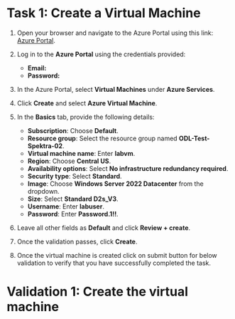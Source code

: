 # Task 1: Create a Virtual Machine

1. Open your browser and navigate to the Azure Portal using this link: [Azure Portal](https://portal.azure.com/).

2. Log in to the **Azure Portal** using the credentials provided:

   - **Email:** **<inject key="AzureAdUserEmail"></inject>**
   - **Password:** **<inject key="AzureAdUserPassword"></inject>**

3. In the Azure Portal, select **Virtual Machines** under **Azure Services**.

4. Click **Create** and select **Azure Virtual Machine**.

5. In the **Basics** tab, provide the following details:

   - **Subscription**: Choose **Default**.  
   - **Resource group**: Select the resource group named **ODL-Test-Spektra-02**.  
   - **Virtual machine name**: Enter **labvm**.  
   - **Region**: Choose **Central US**.  
   - **Availability options**: Select **No infrastructure redundancy required**.  
   - **Security type**: Select **Standard**.  
   - **Image**: Choose **Windows Server 2022 Datacenter** from the dropdown.  
   - **Size**: Select **Standard D2s_V3**.  
   - **Username**: Enter **labuser**.  
   - **Password**: Enter **Password.1!!**.  

6. Leave all other fields as **Default** and click **Review + create**.

7. Once the validation passes, click **Create**.

8. Once the virtual machine is created click on submit button for below validation to verify that you have successfully completed the task.

# Validation 1: Create the virtual machine

<validation step="11ea4ebd-6966-4f62-82a3-86834ea408f6" />
